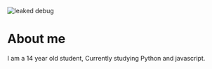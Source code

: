 ![leaked debug](https://user-images.githubusercontent.com/100136176/158121926-3920a269-87a4-4d0b-9317-c102bbade8a6.png)
# About me
I am a 14 year old student, Currently studying Python and javascript.
